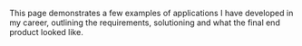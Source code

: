 This page demonstrates a few examples of applications I have developed in my career, outlining the requirements, solutioning and what the final end product looked like.
